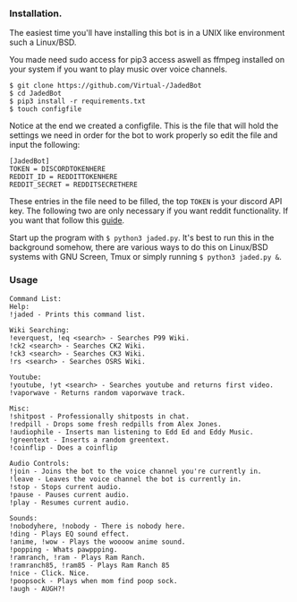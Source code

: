 ### Installation.

The easiest time you'll have installing this bot is in a UNIX like environment such a Linux/BSD.

You made need sudo access for pip3 access aswell as ffmpeg installed on your system if you want to play music over voice channels.

```
$ git clone https://github.com/Virtual-/JadedBot
$ cd JadedBot
$ pip3 install -r requirements.txt
$ touch configfile
```

Notice at the end we created a configfile. This is the file that will hold the settings we need in order for the bot to work properly so edit the file and input the following:

```
[JadedBot]
TOKEN = DISCORDTOKENHERE
REDDIT_ID = REDDITTOKENHERE
REDDIT_SECRET = REDDITSECRETHERE
```

These entries in the file need to be filled, the top `TOKEN` is your discord API key. The following two are only necessary if you want reddit functionality. If you want that follow this [guide](https://praw.readthedocs.io/en/latest/getting_started/authentication.html).

Start up the program with `$ python3 jaded.py`. It's best to run this in the background somehow, there are various ways to do this on Linux/BSD systems with GNU Screen, Tmux or simply running `$ python3 jaded.py &`.


### Usage

```
Command List:
Help:
!jaded - Prints this command list.

Wiki Searching:
!everquest, !eq <search> - Searches P99 Wiki.
!ck2 <search> - Searches CK2 Wiki.
!ck3 <search> - Searches CK3 Wiki.
!rs <search> - Searches OSRS Wiki.

Youtube:
!youtube, !yt <search> - Searches youtube and returns first video.
!vaporwave - Returns random vaporwave track.

Misc:
!shitpost - Professionally shitposts in chat.
!redpill - Drops some fresh redpills from Alex Jones.
!audiophile - Inserts man listening to Edd Ed and Eddy Music.
!greentext - Inserts a random greentext.
!coinflip - Does a coinflip

Audio Controls:
!join - Joins the bot to the voice channel you're currently in.
!leave - Leaves the voice channel the bot is currently in.
!stop - Stops current audio.
!pause - Pauses current audio.
!play - Resumes current audio.

Sounds:
!nobodyhere, !nobody - There is nobody here.
!ding - Plays EQ sound effect.
!anime, !wow - Plays the woooow anime sound.
!popping - Whats pawppping.
!ramranch, !ram - Plays Ram Ranch.
!ramranch85, !ram85 - Plays Ram Ranch 85
!nice - Click. Nice.
!poopsock - Plays when mom find poop sock.
!augh - AUGH?!
```
